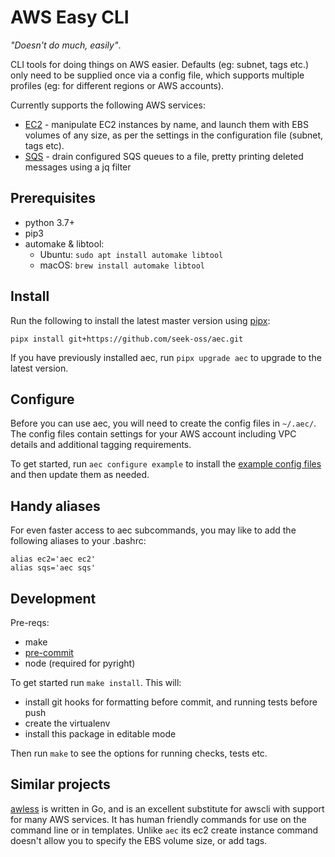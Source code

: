 # AWS Easy CLI

_"Doesn't do much, easily"_.

CLI tools for doing things on AWS easier. Defaults (eg: subnet, tags etc.) only need to be supplied once via a config file, which supports multiple profiles (eg: for different regions or AWS accounts).

Currently supports the following AWS services:

* [EC2](docs/ec2.md) - manipulate EC2 instances by name, and launch them with EBS volumes of any size, as per the settings in the configuration file (subnet, tags etc).
* [SQS](docs/sqs.md) - drain configured SQS queues to a file, pretty printing deleted messages using a jq filter

## Prerequisites

* python 3.7+
* pip3
* automake & libtool:  
  * Ubuntu: `sudo apt install automake libtool`
  * macOS: `brew install automake libtool`

## Install

Run the following to install the latest master version using [pipx](https://github.com/pipxproject/pipx):

```
pipx install git+https://github.com/seek-oss/aec.git
```

If you have previously installed aec, run `pipx upgrade aec` to upgrade to the latest version.

## Configure

Before you can use aec, you will need to create the config files in `~/.aec/`. The config files contain settings for your AWS account including VPC details and additional tagging requirements.

To get started, run `aec configure example` to install the [example config files](tools/config-example/) and then update them as needed.

## Handy aliases

For even faster access to aec subcommands, you may like to add the following aliases to your .bashrc:

```
alias ec2='aec ec2'
alias sqs='aec sqs'
```

## Development

Pre-reqs:
* make
* [pre-commit](https://pre-commit.com/)
* node (required for pyright)

To get started run `make install`. This will:
* install git hooks for formatting before commit, and running tests before push
* create the virtualenv
* install this package in editable mode

Then run `make` to see the options for running checks, tests etc.

## Similar projects

[awless](https://github.com/wallix/awless) is written in Go, and is an excellent substitute for awscli with
support for many AWS services. It has human friendly commands for use on the command line or in templates. Unlike `aec` its ec2 create instance command doesn't allow you to specify the EBS volume size, or add tags.
